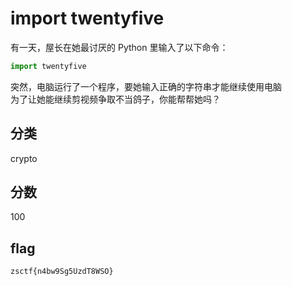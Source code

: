 # import twentyfive

有一天，屋长在她最讨厌的 Python 里输入了以下命令：

```python
import twentyfive
```

突然，电脑运行了一个程序，要她输入正确的字符串才能继续使用电脑  
为了让她能继续剪视频争取不当鸽子，你能帮帮她吗？

## 分类

crypto

## 分数

100

## flag

`zsctf{n4bw9Sg5UzdT8WSO}`
